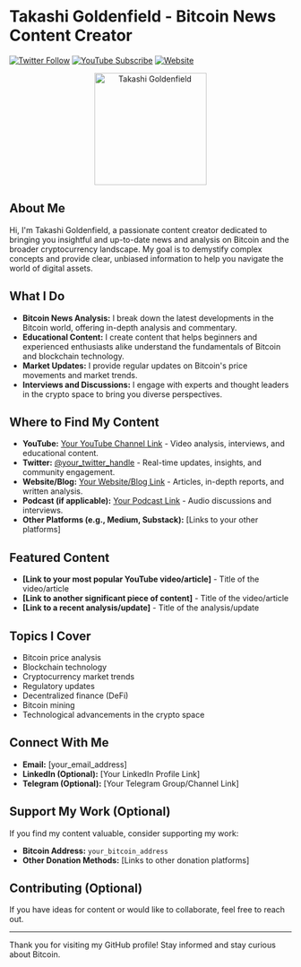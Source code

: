 # Takashi Goldenfield - Bitcoin News Content Creator

[![Twitter Follow](https://img.shields.io/twitter/follow/your_twitter_handle?style=social)](https://twitter.com/your_twitter_handle) [![YouTube Subscribe](https://img.shields.io/youtube/channel/subscribers/your_youtube_channel_id?style=social)](https://www.youtube.com/your_youtube_channel_id) [![Website](https://img.shields.io/badge/Website-Visit-blue)](your_website_url)

<p align="center">
  <img src="your_profile_picture_or_logo_url" alt="Takashi Goldenfield" width="200">
</p>

## About Me

Hi, I'm Takashi Goldenfield, a passionate content creator dedicated to bringing you insightful and up-to-date news and analysis on Bitcoin and the broader cryptocurrency landscape. My goal is to demystify complex concepts and provide clear, unbiased information to help you navigate the world of digital assets.

## What I Do

* **Bitcoin News Analysis:** I break down the latest developments in the Bitcoin world, offering in-depth analysis and commentary.
* **Educational Content:** I create content that helps beginners and experienced enthusiasts alike understand the fundamentals of Bitcoin and blockchain technology.
* **Market Updates:** I provide regular updates on Bitcoin's price movements and market trends.
* **Interviews and Discussions:** I engage with experts and thought leaders in the crypto space to bring you diverse perspectives.

## Where to Find My Content

* **YouTube:** [Your YouTube Channel Link](your_youtube_channel_id) - Video analysis, interviews, and educational content.
* **Twitter:** [@your_twitter_handle](https://twitter.com/your_twitter_handle) - Real-time updates, insights, and community engagement.
* **Website/Blog:** [Your Website/Blog Link](your_website_url) - Articles, in-depth reports, and written analysis.
* **Podcast (if applicable):** [Your Podcast Link](your_podcast_url) - Audio discussions and interviews.
* **Other Platforms (e.g., Medium, Substack):** [Links to your other platforms]

## Featured Content

* **[Link to your most popular YouTube video/article]** - Title of the video/article
* **[Link to another significant piece of content]** - Title of the video/article
* **[Link to a recent analysis/update]** - Title of the analysis/update

## Topics I Cover

* Bitcoin price analysis
* Blockchain technology
* Cryptocurrency market trends
* Regulatory updates
* Decentralized finance (DeFi)
* Bitcoin mining
* Technological advancements in the crypto space

## Connect With Me

* **Email:** [your_email_address]
* **LinkedIn (Optional):** [Your LinkedIn Profile Link]
* **Telegram (Optional):** [Your Telegram Group/Channel Link]

## Support My Work (Optional)

If you find my content valuable, consider supporting my work:

* **Bitcoin Address:** `your_bitcoin_address`
* **Other Donation Methods:** [Links to other donation platforms]

## Contributing (Optional)

If you have ideas for content or would like to collaborate, feel free to reach out.

---

Thank you for visiting my GitHub profile! Stay informed and stay curious about Bitcoin.
